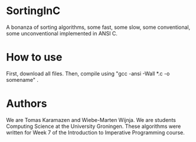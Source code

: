 SortingInC
==========

A bonanza of sorting algorithms, some fast, some slow, some conventional, some unconventional implemented in ANSI C.


How to use
==========
First, download all files. Then, compile using "gcc -ansi -Wall *.c -o somename" .

Authors
=======
We are Tomas Karamazen and Wiebe-Marten Wijnja. We are students Computing Science at the University Groningen. These algorithms were written for Week 7 of the Introduction to Imperative Programming course.
